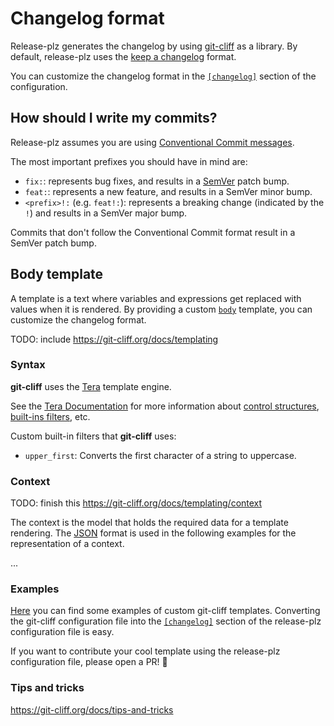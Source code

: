 # Changelog format

Release-plz generates the changelog by using [git-cliff](https://git-cliff.org) as a library.
By default, release-plz uses the
[keep a changelog](https://keepachangelog.com/en/1.1.0/) format.

You can customize the changelog format in the [`[changelog]`](./config.md#the-changelog-section)  section of the configuration.

## How should I write my commits?

Release-plz assumes you are using [Conventional Commit messages](https://www.conventionalcommits.org/).

The most important prefixes you should have in mind are:

- `fix:`: represents bug fixes, and results in a [SemVer](https://semver.org/)
  patch bump.
- `feat:`: represents a new feature, and results in a SemVer minor bump.
- `<prefix>!:` (e.g. `feat!:`): represents a breaking change
  (indicated by the `!`) and results in a SemVer major bump.

Commits that don't follow the Conventional Commit format result in a SemVer patch bump.

## Body template

A template is a text where variables and expressions get replaced with values when it is rendered.
By providing a custom [`body`](./config.md#the-body-field) template, you can customize the changelog format.

TODO: include https://git-cliff.org/docs/templating

### Syntax

**git-cliff** uses the [Tera](https://keats.github.io/tera/) template engine.

See the [Tera Documentation](https://keats.github.io/tera/docs/#templates) for more information about [control structures](https://keats.github.io/tera/docs/#control-structures), [built-ins filters](https://keats.github.io/tera/docs/#built-ins), etc.

Custom built-in filters that **git-cliff** uses:

- `upper_first`: Converts the first character of a string to uppercase.

### Context

TODO: finish this https://git-cliff.org/docs/templating/context

The context is the model that holds the required data for a template rendering. The [JSON](https://en.wikipedia.org/wiki/JSON) format is used in the following examples for the representation of a context.

...


### Examples

[Here](https://git-cliff.org/docs/templating/examples) you can find some examples of custom git-cliff templates.
Converting the git-cliff configuration file into the [`[changelog]`](./config.md#the-changelog-section) section of the release-plz configuration file is easy.

If you want to contribute your cool template using the release-plz configuration file, please open a PR! 🙏

### Tips and tricks

https://git-cliff.org/docs/tips-and-tricks
